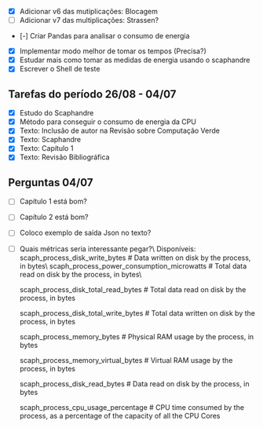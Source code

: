 - [X] Adicionar v6 das mutiplicações: Blocagem
- [ ] Adicionar v7 das multiplicações: Strassen?
- [-] Criar Pandas para analisar o consumo de energia
- [X] Implementar modo melhor de tomar os tempos (Precisa?)
- [X] Estudar mais como tomar as medidas de energia usando o scaphandre
- [X] Escrever o Shell de teste

## Tarefas do período 26/08 - 04/07
- [X] Estudo do Scaphandre
- [X] Método para conseguir o consumo de energia da CPU
- [X] Texto: Inclusão de autor na Revisão sobre Computação Verde
- [X] Texto: Scaphandre
- [X] Texto: Capítulo 1
- [X] Texto: Revisão Bibliográfica

## Perguntas 04/07
- [ ] Capítulo 1 está bom?
- [ ] Capítulo 2 está bom?
- [ ] Coloco exemplo de saída Json no texto?
- [ ] Quais métricas seria interessante pegar?\\
    Disponíveis:
    scaph_process_disk_write_bytes # Data written on disk by the process, in bytes\\
    scaph_process_power_consumption_microwatts # Total data read on disk by the process, in bytes\\
    
    scaph_process_disk_total_read_bytes # Total data read on disk by the process, in bytes
    
    scaph_process_disk_total_write_bytes # Total data written on disk by the process, in bytes
    
    scaph_process_memory_bytes # Physical RAM usage by the process, in bytes
    
    scaph_process_memory_virtual_bytes # Virtual RAM usage by the process, in bytes
    
    scaph_process_disk_read_bytes # Data read on disk by the process, in bytes
    
    scaph_process_cpu_usage_percentage # CPU time consumed by the process, as a percentage of the capacity of all the CPU Cores
